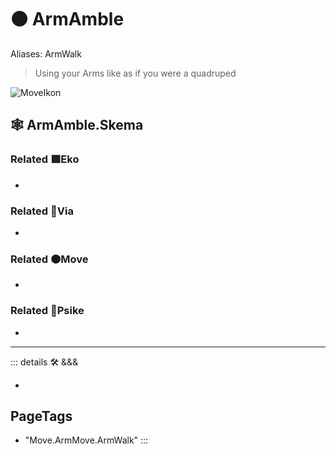 # 🟠 <move>ArmAmble</move>

Aliases: ArmWalk

> Using your Arms like as if you were a quadruped

![MoveIkon](/Move/Move_Ikon.png)

## 🕸 ArmAmble.Skema

### Related 🟩<eko>Eko</eko>

-

### Related 🔻<via>Via</via>

-

### Related 🟠<move>Move</move>

-

### Related 💜<psike>Psike</psike>

-

---

<!-- =================================================== -->
<!-- =================================================== -->
<!-- =================================================== -->
<!-- =================================================== -->
<!-- =================================================== -->
::: details 🛠 <dev>&&&</dev>

-

<h2>PageTags</h2>

- "Move.ArmMove.ArmWalk"
:::
